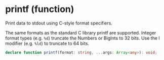 <!-- INPUT:
/**
 * Print data to stdout using C-style format specifiers.
 *
 * The same formats as the standard C library printf are supported. Integer
 * format types (e.g. `%d`) truncate the Numbers or BigInts to 32 bits. Use the l
 * modifier (e.g. `%ld`) to truncate to 64 bits.
 */
declare function printf(format: string, ...args: Array<any>): void;

-->
# printf (function)

Print data to stdout using C-style format specifiers.

The same formats as the standard C library printf are supported. Integer
format types (e.g. `%d`) truncate the Numbers or BigInts to 32 bits. Use the l
modifier (e.g. `%ld`) to truncate to 64 bits.

```ts
declare function printf(format: string, ...args: Array<any>): void;
```

<!-- OUTPUT.frontmatter:
null
-->
<!-- OUTPUT.warnings:
[]
-->
